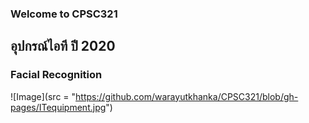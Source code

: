 ### Welcome to CPSC321
## อุปกรณ์ไอที ปี 2020
### Facial Recognition
![Image](src = "https://github.com/warayutkhanka/CPSC321/blob/gh-pages/ITequipment.jpg")
